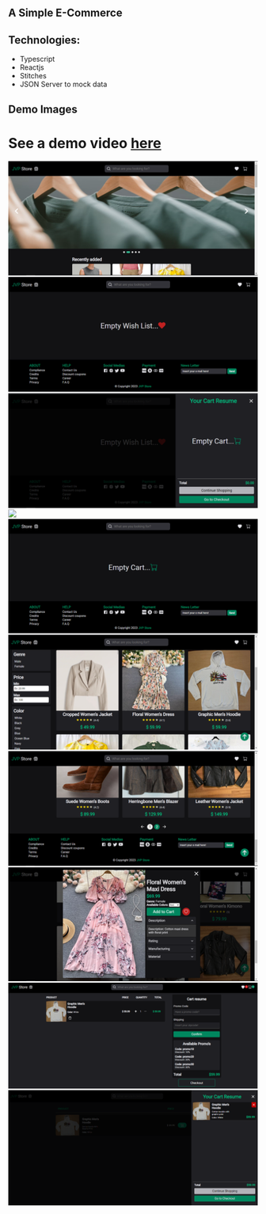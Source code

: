 ## A Simple E-Commerce

## Technologies:

- Typescript
- Reactjs
- Stitches
- JSON Server to mock data

## Demo Images

# See a demo video <a href="https://vimeo.com/828895170?share=copy">here</a>

<img src="./public/img1.PNG">
<img src="./public/img2.PNG">
<img src="./public/img3.PNG">
<img src="./public/img4.PNG">
<img src="./public/img5.PNG">
<img src="./public/img6.PNG">
<img src="./public/img7.PNG">
<img src="./public/img8.PNG">
<img src="./public/img9.PNG">
<img src="./public/img10.PNG">
